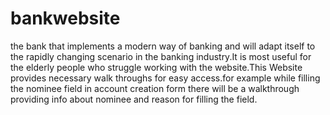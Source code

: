 # bankwebsite
the bank that implements a modern way of banking and will adapt itself to the rapidly changing scenario in the banking industry.It is most useful for the elderly people who struggle working with the website.This
Website provides necessary walk throughs for easy access.for example while filling the nominee field in account creation form there will be a walkthrough providing info about nominee and reason for filling the field.
